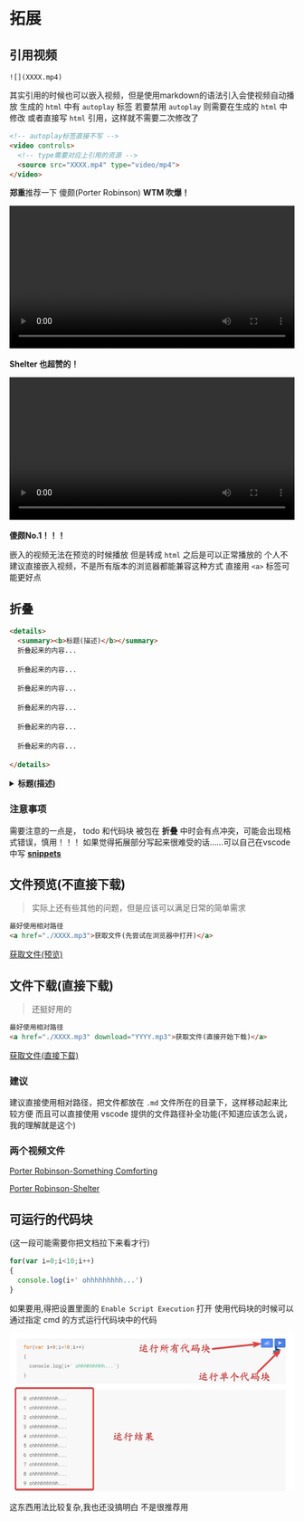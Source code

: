 <!--
 * @Author: CollapseNav
 * @Date: 2020-06-21 00:24:14
 * @LastEditors: CollapseNav
 * @LastEditTime: 2020-07-29 00:35:41
 * @Description: 
--> 
# 拓展

## 引用视频

```text
![](XXXX.mp4)
```

其实引用的时候也可以嵌入视频，但是使用markdown的语法引入会使视频自动播放
生成的 `html` 中有 `autoplay` 标签
若要禁用 `autoplay` 则需要在生成的 `html` 中修改
或者直接写 `html` 引用，这样就不需要二次修改了

```html
<!-- autoplay标签直接不写 -->
<video controls>
  <!-- type需要对应上引用的资源 -->
  <source src="XXXX.mp4" type="video/mp4">
</video>

```

**郑重**推荐一下 傻颇(Porter Robinson) **WTM 吹爆！**

<div>
<video id="sc" controls width="100%">
  <!-- type需要对应上引用的资源 -->
  <source src="./src/psc480.mp4" type="video/mp4">
</video>

**Shelter 也超赞的！**

<video id="sh" controls width="100%">
  <!-- type需要对应上引用的资源 -->
  <source src="./src/ps480.mp4" type="video/mp4">
</video>
</div>

**傻颇No.1！！！**

嵌入的视频无法在预览的时候播放
但是转成 `html` 之后是可以正常播放的
个人不建议直接嵌入视频，不是所有版本的浏览器都能兼容这种方式
直接用 `<a>` 标签可能更好点

## 折叠

```html
<details>
  <summary><b>标题(描述)</b></summary>
  折叠起来的内容...

  折叠起来的内容...

  折叠起来的内容...

  折叠起来的内容...

  折叠起来的内容...

  折叠起来的内容...
  
</details>
```

<details>
  <summary><b>标题(描述)</b></summary>
折叠起来的内容...

折叠起来的内容...

折叠起来的内容...

折叠起来的内容...

折叠起来的内容...

折叠起来的内容...

</details>

### 注意事项

需要注意的一点是， todo 和代码块  被包在 **折叠** 中时会有点冲突，可能会出现格式错误，慎用！！！
如果觉得拓展部分写起来很难受的话……可以自己在vscode中写 **[snippets](https://cn.bing.com/search?q=vocode+snippet)**

## 文件预览(不直接下载)

> 实际上还有些其他的问题，但是应该可以满足日常的简单需求

```html
最好使用相对路径
<a href="./XXXX.mp3">获取文件(先尝试在浏览器中打开)</a>
```

<a href="./src/Miruku 100bpm.mp3">获取文件(预览)</a>

## 文件下载(直接下载)

> 还挺好用的

```html
最好使用相对路径
<a href="./XXXX.mp3" download="YYYY.mp3">获取文件(直接开始下载)</a>
```

<a href="./src/Miruku 100bpm.mp3" download="Miruku 100bpm.mp3">获取文件(直接下载)</a>

### 建议

建议直接使用相对路径，把文件都放在 `.md` 文件所在的目录下，这样移动起来比较方便
而且可以直接使用 vscode 提供的文件路径补全功能(不知道应该怎么说，我的理解就是这个)

### 两个视频文件

<a href="./src/Porter_Robinson_Something_Comforting.mp4" download="Porter Robinson-Something Comforting.mp4">Porter Robinson-Something Comforting</a>

<a href="./src/Porter_Robinson_Madeon_Shelter.mp4" download="Porter Robinson Madeon Shelter.mp4">Porter Robinson-Shelter</a>


## 可运行的代码块

(这一段可能需要你把文档拉下来看才行)

```javascript {cmd="node"}
for(var i=0;i<10;i++)
{
  console.log(i+' ohhhhhhhhh...')
}
```

如果要用,得把设置里面的 `Enable Script Execution` 打开
使用代码块的时候可以通过指定 cmd 的方式运行代码块中的代码

![runcode](src/runcode.jpg)

这东西用法比较复杂,我也还没搞明白
不是很推荐用
